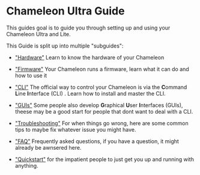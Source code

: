 # Chameleon Ultra Guide

This guides goal is to guide you through setting up and using your Chameleon Ultra and Lite.

This Guide is split up into multiple "subguides":

- ["Hardware"](./hardware.md) Learn to know the hardware of your Chameleon

- ["Firmware"](./firmware.md) Your Chameleon runs a firmware, learn what it can do and how to use it

- ["CLI"](./cli.md) The official way to control your Chameleon is via the **C**ommand **L**ine **I**nterface (CLI) . Learn how to install and master the CLI.

- ["GUIs"](./gui.md) Some people also develop **G**raphical **U**ser **I**nterfaces (GUIs), theese may be a good start for people that dont want to deal with a CLI.

- ["Troubleshooting"](./troubleshooting.md) For when things go wrong, here are some common tips to maybe fix whatever issue you might have.

- ["FAQ"](./faq.md) Frequently asked questions, if you have a question, it might already be awnsered here.

- ["Quickstart"](./quickstart.md) for the impatient people to just get you up and running with anything.
